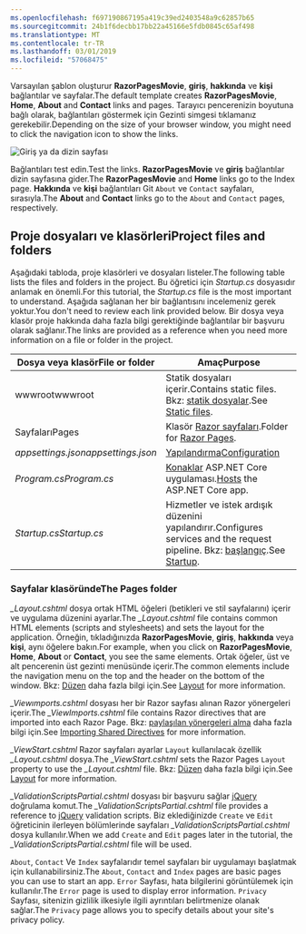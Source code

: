```yaml
---
ms.openlocfilehash: f697190867195a419c39ed2403548a9c62857b65
ms.sourcegitcommit: 24b1f6decbb17bb22a45166e5fdb0845c65af498
ms.translationtype: MT
ms.contentlocale: tr-TR
ms.lasthandoff: 03/01/2019
ms.locfileid: "57068475"
---
```

<span data-ttu-id="23c7b-101">Varsayılan şablon oluşturur **RazorPagesMovie**, **giriş**, **hakkında** ve **kişi** bağlantılar ve sayfalar.</span><span class="sxs-lookup"><span data-stu-id="23c7b-101">The default template creates **RazorPagesMovie**, **Home**, **About** and **Contact** links and pages.</span></span> <span data-ttu-id="23c7b-102">Tarayıcı pencerenizin boyutuna bağlı olarak, bağlantıları göstermek için Gezinti simgesi tıklamanız gerekebilir.</span><span class="sxs-lookup"><span data-stu-id="23c7b-102">Depending on the size of your browser window, you might need to click the navigation icon to show the links.</span></span>

![Giriş ya da dizin sayfası](../../tutorials/razor-pages/razor-pages-start/_static/home2.png)

<span data-ttu-id="23c7b-104">Bağlantıları test edin.</span><span class="sxs-lookup"><span data-stu-id="23c7b-104">Test the links.</span></span> <span data-ttu-id="23c7b-105">**RazorPagesMovie** ve **giriş** bağlantılar dizin sayfasına gider.</span><span class="sxs-lookup"><span data-stu-id="23c7b-105">The **RazorPagesMovie** and **Home** links go to the Index page.</span></span> <span data-ttu-id="23c7b-106">**Hakkında** ve **kişi** bağlantıları Git `About` ve `Contact` sayfaları, sırasıyla.</span><span class="sxs-lookup"><span data-stu-id="23c7b-106">The **About** and **Contact** links go to the `About` and `Contact` pages, respectively.</span></span>

## <a name="project-files-and-folders"></a><span data-ttu-id="23c7b-107">Proje dosyaları ve klasörleri</span><span class="sxs-lookup"><span data-stu-id="23c7b-107">Project files and folders</span></span>

<span data-ttu-id="23c7b-108">Aşağıdaki tabloda, proje klasörleri ve dosyaları listeler.</span><span class="sxs-lookup"><span data-stu-id="23c7b-108">The following table lists the files and folders in the project.</span></span> <span data-ttu-id="23c7b-109">Bu öğretici için *Startup.cs* dosyasıdır anlamak en önemli.</span><span class="sxs-lookup"><span data-stu-id="23c7b-109">For this tutorial, the *Startup.cs* file is the most important to understand.</span></span> <span data-ttu-id="23c7b-110">Aşağıda sağlanan her bir bağlantısını incelemeniz gerek yoktur.</span><span class="sxs-lookup"><span data-stu-id="23c7b-110">You don't need to review each link provided below.</span></span> <span data-ttu-id="23c7b-111">Bir dosya veya klasör proje hakkında daha fazla bilgi gerektiğinde bağlantılar bir başvuru olarak sağlanır.</span><span class="sxs-lookup"><span data-stu-id="23c7b-111">The links are provided as a reference when you need more information on a file or folder in the project.</span></span>

| <span data-ttu-id="23c7b-112">Dosya veya klasör</span><span class="sxs-lookup"><span data-stu-id="23c7b-112">File or folder</span></span>              | <span data-ttu-id="23c7b-113">Amaç</span><span class="sxs-lookup"><span data-stu-id="23c7b-113">Purpose</span></span> |
| ----------------- | ------------ |
| <span data-ttu-id="23c7b-114">wwwroot</span><span class="sxs-lookup"><span data-stu-id="23c7b-114">wwwroot</span></span> | <span data-ttu-id="23c7b-115">Statik dosyaları içerir.</span><span class="sxs-lookup"><span data-stu-id="23c7b-115">Contains static files.</span></span> <span data-ttu-id="23c7b-116">Bkz: [statik dosyalar](xref:fundamentals/static-files).</span><span class="sxs-lookup"><span data-stu-id="23c7b-116">See [Static files](xref:fundamentals/static-files).</span></span> |
| <span data-ttu-id="23c7b-117">Sayfaları</span><span class="sxs-lookup"><span data-stu-id="23c7b-117">Pages</span></span> | <span data-ttu-id="23c7b-118">Klasör [Razor sayfaları](xref:razor-pages/index).</span><span class="sxs-lookup"><span data-stu-id="23c7b-118">Folder for [Razor Pages](xref:razor-pages/index).</span></span> |
| <span data-ttu-id="23c7b-119">*appsettings.json*</span><span class="sxs-lookup"><span data-stu-id="23c7b-119">*appsettings.json*</span></span> | [<span data-ttu-id="23c7b-120">Yapılandırma</span><span class="sxs-lookup"><span data-stu-id="23c7b-120">Configuration</span></span>](xref:fundamentals/configuration/index) |
| <span data-ttu-id="23c7b-121">*Program.cs*</span><span class="sxs-lookup"><span data-stu-id="23c7b-121">*Program.cs*</span></span> | <span data-ttu-id="23c7b-122">[Konaklar](xref:fundamentals/index#host) ASP.NET Core uygulaması.</span><span class="sxs-lookup"><span data-stu-id="23c7b-122">[Hosts](xref:fundamentals/index#host) the ASP.NET Core app.</span></span>|
| <span data-ttu-id="23c7b-123">*Startup.cs*</span><span class="sxs-lookup"><span data-stu-id="23c7b-123">*Startup.cs*</span></span> | <span data-ttu-id="23c7b-124">Hizmetler ve istek ardışık düzenini yapılandırır.</span><span class="sxs-lookup"><span data-stu-id="23c7b-124">Configures services and the request pipeline.</span></span> <span data-ttu-id="23c7b-125">Bkz: [başlangıç](xref:fundamentals/startup).</span><span class="sxs-lookup"><span data-stu-id="23c7b-125">See [Startup](xref:fundamentals/startup).</span></span>|

### <a name="the-pages-folder"></a><span data-ttu-id="23c7b-126">Sayfalar klasöründe</span><span class="sxs-lookup"><span data-stu-id="23c7b-126">The Pages folder</span></span>

<span data-ttu-id="23c7b-127">*_Layout.cshtml* dosya ortak HTML öğeleri (betikleri ve stil sayfalarını) içerir ve uygulama düzenini ayarlar.</span><span class="sxs-lookup"><span data-stu-id="23c7b-127">The *_Layout.cshtml* file contains common HTML elements (scripts and stylesheets) and sets the layout for the application.</span></span> <span data-ttu-id="23c7b-128">Örneğin, tıkladığınızda **RazorPagesMovie**, **giriş**, **hakkında** veya **kişi**, aynı öğelere bakın.</span><span class="sxs-lookup"><span data-stu-id="23c7b-128">For example, when you click on **RazorPagesMovie**, **Home**, **About** or **Contact**, you see the same elements.</span></span> <span data-ttu-id="23c7b-129">Ortak öğeler, üst ve alt pencerenin üst gezinti menüsünde içerir.</span><span class="sxs-lookup"><span data-stu-id="23c7b-129">The common elements include the navigation menu on the top and the header on the bottom of the window.</span></span> <span data-ttu-id="23c7b-130">Bkz: [Düzen](xref:mvc/views/layout) daha fazla bilgi için.</span><span class="sxs-lookup"><span data-stu-id="23c7b-130">See [Layout](xref:mvc/views/layout) for more information.</span></span>

<span data-ttu-id="23c7b-131">*_Viewımports.cshtml* dosyası her bir Razor sayfası alınan Razor yönergeleri içerir.</span><span class="sxs-lookup"><span data-stu-id="23c7b-131">The *_ViewImports.cshtml* file contains Razor directives that are imported into each Razor Page.</span></span> <span data-ttu-id="23c7b-132">Bkz: [paylaşılan yönergeleri alma](xref:mvc/views/layout#importing-shared-directives) daha fazla bilgi için.</span><span class="sxs-lookup"><span data-stu-id="23c7b-132">See [Importing Shared Directives](xref:mvc/views/layout#importing-shared-directives) for more information.</span></span>

<span data-ttu-id="23c7b-133">*_ViewStart.cshtml* Razor sayfaları ayarlar `Layout` kullanılacak özellik *_Layout.cshtml* dosya.</span><span class="sxs-lookup"><span data-stu-id="23c7b-133">The *_ViewStart.cshtml* sets the Razor Pages `Layout` property to use the *_Layout.cshtml* file.</span></span> <span data-ttu-id="23c7b-134">Bkz: [Düzen](xref:mvc/views/layout) daha fazla bilgi için.</span><span class="sxs-lookup"><span data-stu-id="23c7b-134">See [Layout](xref:mvc/views/layout) for more information.</span></span>

<span data-ttu-id="23c7b-135">*_ValidationScriptsPartial.cshtml* dosyası bir başvuru sağlar [jQuery](https://jquery.com/) doğrulama komut.</span><span class="sxs-lookup"><span data-stu-id="23c7b-135">The *_ValidationScriptsPartial.cshtml* file provides a reference to [jQuery](https://jquery.com/) validation scripts.</span></span> <span data-ttu-id="23c7b-136">Biz eklediğinizde `Create` ve `Edit` öğreticinin ilerleyen bölümlerinde sayfaları *_ValidationScriptsPartial.cshtml* dosya kullanılır.</span><span class="sxs-lookup"><span data-stu-id="23c7b-136">When we add `Create` and `Edit` pages later in the tutorial, the *_ValidationScriptsPartial.cshtml* file will be used.</span></span>

<span data-ttu-id="23c7b-137">`About`, `Contact` Ve `Index` sayfalarıdır temel sayfaları bir uygulamayı başlatmak için kullanabilirsiniz.</span><span class="sxs-lookup"><span data-stu-id="23c7b-137">The `About`, `Contact` and `Index` pages are basic pages you can use to start an app.</span></span> <span data-ttu-id="23c7b-138">`Error` Sayfası, hata bilgilerini görüntülemek için kullanılır.</span><span class="sxs-lookup"><span data-stu-id="23c7b-138">The `Error` page is used to display error information.</span></span> <span data-ttu-id="23c7b-139">`Privacy` Sayfası, sitenizin gizlilik ilkesiyle ilgili ayrıntıları belirtmenize olanak sağlar.</span><span class="sxs-lookup"><span data-stu-id="23c7b-139">The `Privacy` page allows you to specify details about your site's privacy policy.</span></span>
